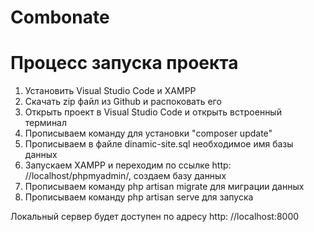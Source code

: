 # Combonate
<h1>Процесс запуска проекта</h1>
<ol>
  <li> Установить Visual Studio Code и ХAМPP</li>
<li> Скачать zip файл из Github и распоковать его</li>
<li> Открыть проект в Visual Studio Code и открыть встроенный терминал</li>
<li> Прописываем команду для установки "composer update"</li>
<li> Прописываем в файле dinamic-site.sql необходимое имя базы данных</li>
<li> Запускаем ХАМРР и переходим по ссылке http: //localhost/phpmyadmin/, создаем базу данных</li>
<li> Прописываем команду php artisan migrate для миграции данных</li>
<li> Прописываем команду php artisan serve для запуска</li>
  </ol>
Локальный сервер будет доступен по адресу http: //localhost:8000
